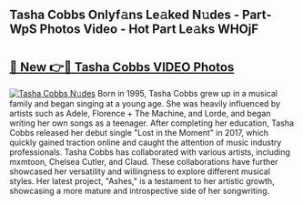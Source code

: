 ## Tasha Cobbs Onlyf𝚊ns Le𝚊ked N𝚞des - Part-WpS Photos Video - Hot Part Le𝚊ks WHOjF

# <h2><a href="http://ac38313.deff.icu/?id=Tasha+Cobbs">🔗 New 👉🔴 Tasha Cobbs VIDEO Photos</a></h2>

[![Tasha Cobbs N𝚞des](https://i.imgur.com/rIISA9y.gif)](http://ac38313.deff.icu/?id=Tasha+Cobbs)
Born in 1995, Tasha Cobbs grew up in a musical family and began singing at a young age. She was heavily influenced by artists such as Adele, Florence + The Machine, and Lorde, and began writing her own songs as a teenager. After completing her education, Tasha Cobbs released her debut single "Lost in the Moment" in 2017, which quickly gained traction online and caught the attention of music industry professionals. Tasha Cobbs has collaborated with various artists, including mxmtoon, Chelsea Cutler, and Claud. These collaborations have further showcased her versatility and willingness to explore different musical styles. Her latest project, "Ashes," is a testament to her artistic growth, showcasing a more mature and introspective side of her songwriting.
